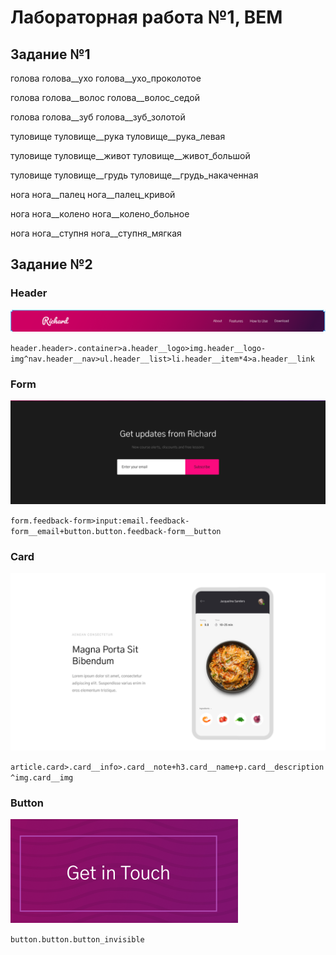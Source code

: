 # Лабораторная работа №1, BEM
## Задание №1
голова
голова__ухо
голова__ухо_проколотое

голова
голова__волос
голова__волос_седой

голова
голова__зуб
голова__зуб_золотой

туловище
туловище__рука
туловище__рука_левая

туловище
туловище__живот
туловище__живот_большой

туловище
туловище__грудь
туловище__грудь_накаченная

нога
нога__палец
нога__палец_кривой

нога
нога__колено
нога__колено_больное

нога
нога__ступня
нога__ступня_мягкая

## Задание №2
### Header
![Header](img/header.png)

`header.header>.container>a.header__logo>img.header__logo-img^nav.header__nav>ul.header__list>li.header__item*4>a.header__link`

### Form
![Form](img/form.png)

`form.feedback-form>input:email.feedback-form__email+button.button.feedback-form__button`

### Card
![Card](img/card.png)

`article.card>.card__info>.card__note+h3.card__name+p.card__description^img.card__img`

### Button 
![Button](img/button.png)

`button.button.button_invisible`